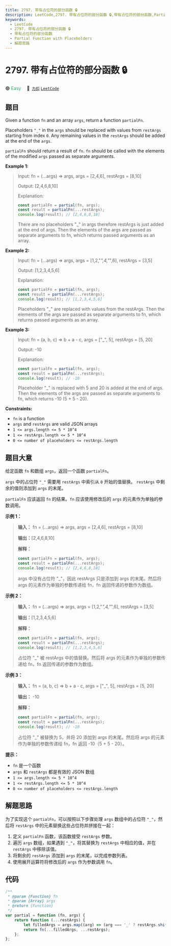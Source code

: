 ```yaml
---
title: 2797. 带有占位符的部分函数 🔒
description: LeetCode,2797. 带有占位符的部分函数 🔒,带有占位符的部分函数,Partial Function with Placeholders,解题思路
keywords:
  - LeetCode
  - 2797. 带有占位符的部分函数 🔒
  - 带有占位符的部分函数
  - Partial Function with Placeholders
  - 解题思路
---
```


# 2797. 带有占位符的部分函数 🔒

🟢 <font color=#15bd66>Easy</font>&emsp; 🔗&ensp;[`力扣`](https://leetcode.cn/problems/partial-function-with-placeholders) [`LeetCode`](https://leetcode.com/problems/partial-function-with-placeholders)

## 题目

Given a function `fn` and an array `args`, return a function `partialFn`.

Placeholders `"_"` in the `args` should be replaced with values from
`restArgs` starting from index `0`. Any remaining values in the `restArgs`
should be added at the end of the `args`.

`partialFn` should return a result of `fn`. `fn` should be called with the
elements of the modified `args` passed as separate arguments.

**Example 1:**

> Input: fn = (...args) => args, args = [2,4,6], restArgs = [8,10]
>
> Output: [2,4,6,8,10]
>
> Explanation:
>
> ```js
> const partialFn = partial(fn, args);
> const result = partialFn(...restArgs);
> console.log(result); // [2,4,6,8,10]
> ```
>
> There are no placeholders "\_" in args therefore restArgs is just added at the end of args. Then the elements of the args are passed as separate arguments to fn, which returns passed arguments as an array.

**Example 2:**

> Input: fn = (...args) => args, args = [1,2,"_",4,"_",6], restArgs = [3,5]
>
> Output: [1,2,3,4,5,6]
>
> Explanation:
>
> ```js
> const partialFn = partial(fn, args);
> const result = partialFn(...restArgs);
> console.log(result); // [1,2,3,4,5,6]
> ```
>
> Placeholders "\_" are replaced with values from the restArgs. Then the elements of the args are passed as separate arguments to fn, which returns passed arguments as an array.

**Example 3:**

> Input: fn = (a, b, c) => b + a - c, args = ["_", 5], restArgs = [5, 20]
>
> Output: -10
>
> Explanation:
>
> ```js
> const partialFn = partial(fn, args);
> const result = partialFn(...restArgs);
> console.log(result); // -10
> ```
>
> Placeholder "\_" is replaced with 5 and 20 is added at the end of args. Then the elements of the args are passed as separate arguments to fn, which returns -10 (5 + 5 - 20).

**Constraints:**

- `fn` is a function
- `args` and `restArgs` are valid JSON arrays
- `1 <= args.length <= 5 * 10^4`
- `1 <= restArgs.length <= 5 * 10^4`
- `0 <= number of placeholders <= restArgs.length`

## 题目大意

给定函数 `fn` 和数组 `args`，返回一个函数 `partialFn`。

`args` 中的占位符 `"_"` 需要用 `restArgs` 中索引从 `0` 开始的值替换。 `restArgs` 中剩余的值则添加到 `args`
的末尾。

`partialFn` 应该返回 `fn` 的结果。`fn` 应该使用修改后的 `args` 的元素作为单独的参数调用。

**示例 1：**

> **输入：** fn = (...args) => args, args = [2,4,6], restArgs = [8,10]
>
> **输出：**[2,4,6,8,10]
>
> **解释：**
>
> ```js
> const partialFn = partial(fn, args);
> const result = partialFn(...restArgs);
> console.log(result); // [2,4,6,8,10]
> ```
>
> args 中没有占位符 "\_"，因此 restArgs 只是添加到 args 的末尾。然后将 args 的元素作为单独的参数传递给 fn，fn 返回传递的参数作为数组。

**示例 2：**

> **输入：** fn = (...args) => args, args = [1,2,"_",4,"_",6], restArgs = [3,5]
>
> **输出：**[1,2,3,4,5,6]
>
> **解释：**
>
> ```js
> const partialFn = partial(fn, args);
> const result = partialFn(...restArgs);
> console.log(result); // [1,2,3,4,5,6]
> ```
>
> 占位符 "\_" 被 restArgs 中的值替换。然后将 args 的元素作为单独的参数传递给 fn，fn 返回传递的参数作为数组。

**示例 3：**

> **输入：** fn = (a, b, c) => b + a - c, args = ["_", 5], restArgs = [5, 20]
>
> **输出：** -10
>
> **解释：**
>
> ```js
> const partialFn = partial(fn, args);
> const result = partialFn(...restArgs);
> console.log(result); // -10
> ```
>
> 占位符 "\_" 被替换为 5，并将 20 添加到 args 的末尾。然后将 args 的元素作为单独的参数传递给 fn，fn 返回 -10（5 + 5 - 20）。

**提示：**

- `fn` 是一个函数
- `args` 和 `restArgs` 都是有效的 JSON 数组
- `1 <= args.length <= 5 * 10^4`
- `1 <= restArgs.length <= 5 * 10^4`
- `0 <= number of placeholders <= restArgs.length`

## 解题思路

为了实现这个 `partialFn`，可以按照以下步骤处理 `args` 数组中的占位符 `"_"`，然后将 `restArgs` 中的元素替换这些占位符并拼接在一起：

1. 定义 `partialFn` 函数，该函数接受 `restArgs` 参数。
2. 遍历 `args` 数组，如果遇到 `"_"`，将其替换为 `restArgs` 中相应的值，并在 `restArgs` 中移除该值。
3. 将剩余的 `restArgs` 添加到 `args` 的末尾，以完成参数列表。
4. 使用展开运算符将修改后的 `args` 作为参数调用 `fn`。

## 代码

```javascript
/**
 * @param {Function} fn
 * @param {Array} args
 * @return {Function}
 */
var partial = function (fn, args) {
	return function (...restArgs) {
		let filledArgs = args.map((arg) => (arg === '_' ? restArgs.shift() : arg));
		return fn(...filledArgs, ...restArgs);
	};
};
```

